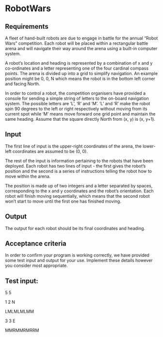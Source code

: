 # RobotWars
## Requirements
A fleet of hand-built robots are due to engage in battle for the annual “Robot Wars” competition. Each
robot will be placed within a rectangular battle arena and will navigate their way around the arena
using a built-in computer system.

A robot’s location and heading is represented by a combination of x and y co-ordinates and a letter
representing one of the four cardinal compass points. The arena is divided up into a grid to simplify
navigation. An example position might be 0, 0, N which means the robot is in the bottom left corner
and facing North.

In order to control a robot, the competition organisers have provided a console for sending a simple
string of letters to the on-board navigation system. The possible letters are ‘L’, ‘R’ and ‘M’. ‘L’ and ‘R’
make the robot spin 90 degrees to the left or right respectively without moving from its current spot
while ‘M’ means move forward one grid point and maintain the same heading. Assume that the square
directly North from (x, y) is (x, y+1).

## Input
The first line of input is the upper-right coordinates of the arena, the lower-left coordinates are
assumed to be (0, 0).

The rest of the input is information pertaining to the robots that have been deployed. Each robot has
two lines of input - the first gives the robot’s position and the second is a series of instructions telling
the robot how to move within the arena.

The position is made up of two integers and a letter separated by spaces, corresponding to the x and y
coordinates and the robot’s orientation. Each robot will finish moving sequentially, which means that
the second robot won’t start to move until the first one has finished moving.

## Output
The output for each robot should be its final coordinates and heading.

## Acceptance criteria
In order to confirm your program is working correctly, we have provided some test input and output for
your use. Implement these details however you consider most appropriate.

## Test input:
5 5 

1 2 N 

LMLMLMLMM 

3 3 E 

MMRMMRMRRM 
